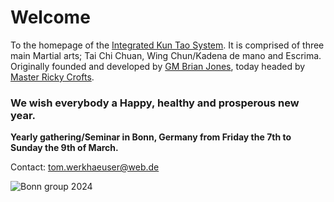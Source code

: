 # Welcome

To the homepage of the [Integrated Kun Tao System](about). It is comprised of
three main Martial arts; Tai Chi Chuan, Wing Chun/Kadena de mano and Escrima.
Originally founded and developed by [GM Brian Jones](gm-brian-jones), today
headed by [Master Ricky Crofts](ricky-crofts).

### We wish everybody a Happy, healthy and prosperous new year.

**Yearly gathering/Seminar in Bonn, Germany from Friday the 7th to Sunday the
9th of March.**

Contact: [tom.werkhaeuser@web.de](mailto:tom.werkhaeuser@web.de)

![Bonn group 2024](images/Bonn24-Group-1024x768.jpeg)
